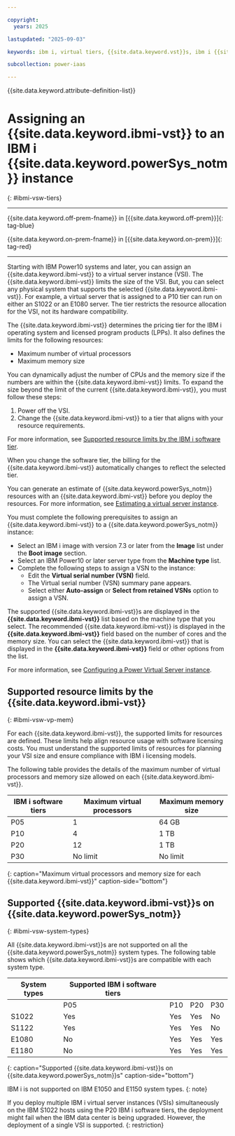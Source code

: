 ```yaml
---

copyright:
  years: 2025

lastupdated: "2025-09-03"

keywords: ibm i, virtual tiers, {{site.data.keyword.vst}}s, ibm i {{site.data.keyword.vst}}s

subcollection: power-iaas

---
```

{{site.data.keyword.attribute-definition-list}}

# Assigning an {{site.data.keyword.ibmi-vst}} to an IBM i {{site.data.keyword.powerSys_notm}} instance
{: #ibmi-vsw-tiers}

---

{{site.data.keyword.off-prem-fname}} in [{{site.data.keyword.off-prem}}]{: tag-blue}


{{site.data.keyword.on-prem-fname}} in [{{site.data.keyword.on-prem}}]{: tag-red}


---





Starting with IBM Power10 systems and later, you can assign an {{site.data.keyword.ibmi-vst}} to a virtual server instance (VSI). The {{site.data.keyword.ibmi-vst}} limits the size of the VSI. But, you can select any physical system that supports the selected {{site.data.keyword.ibmi-vst}}. For example, a virtual server that is assigned to a P10 tier can run on either an S1022 or an E1080 server. The tier restricts the resource allocation for the VSI, not its hardware compatibility.

The {{site.data.keyword.ibmi-vst}} determines the pricing tier for the IBM i operating system and licensed program products (LPPs). It also defines the limits for the following resources:
- Maximum number of virtual processors
- Maximum memory size

You can dynamically adjust the number of CPUs and the memory size if the numbers are within the {{site.data.keyword.ibmi-vst}} limits. To expand the size beyond the limit of the current {{site.data.keyword.ibmi-vst}}, you must follow these steps:
1. Power off the VSI.
2. Change the {{site.data.keyword.ibmi-vst}} to a tier that aligns with your resource requirements.

For more information, see [Supported resource limits by the IBM i software tier](/docs/power-iaas?topic=power-iaas-ibmi-vsw-tiers#ibmi-vsw-vp-mem).

When you change the software tier, the billing for the {{site.data.keyword.ibmi-vst}} automatically changes to reflect the selected tier.

You can generate an estimate of {{site.data.keyword.powerSys_notm}} resources with an {{site.data.keyword.ibmi-vst}} before you deploy the resources. For more information, see [Estimating a virtual server instance](/docs/power-iaas?topic=power-iaas-generating-an-estimate#est-vsi).

You must complete the following prerequisites to assign an {{site.data.keyword.ibmi-vst}} to a {{site.data.keyword.powerSys_notm}} instance:

- Select an IBM i image with version 7.3 or later from the **Image** list under the **Boot image** section.
- Select an IBM Power10 or later server type from the **Machine type** list.
- Complete the following steps to assign a VSN to the instance:
  - Edit the **Virtual serial number (VSN)** field.
  - The Virtual serial number (VSN) summary pane appears.
  - Select either **Auto-assign** or **Select from retained VSNs** option to assign a VSN.

The supported {{site.data.keyword.ibmi-vst}}s are displayed in the **{{site.data.keyword.ibmi-vst}}** list based on the machine type that you select. The recommended {{site.data.keyword.ibmi-vst}} is displayed in the **{{site.data.keyword.ibmi-vst}}** field based on the number of cores and the memory size. You can select the {{site.data.keyword.ibmi-vst}} that is displayed in the **{{site.data.keyword.ibmi-vst}}** field or other options from the list.

For more information, see [Configuring a Power Virtual Server instance](/docs/power-iaas?topic=power-iaas-creating-power-virtual-server#configuring-instance).



## Supported resource limits by the {{site.data.keyword.ibmi-vst}}
{: #ibmi-vsw-vp-mem}

For each {{site.data.keyword.ibmi-vst}}, the supported limits for resources are defined. These limits help align resource usage with software licensing costs. You must understand the supported limits of resources for planning your VSI size and ensure compliance with IBM i licensing models.

The following table provides the details of the maximum number of virtual processors and memory size allowed on each {{site.data.keyword.ibmi-vst}}.

| IBM i software tiers | Maximum virtual processors | Maximum memory size |
| ---- | -------------------------- | -------------- |
| P05 | 1 | 64 GB |
| P10 | 4 | 1 TB |
| P20 | 12 | 1 TB |
| P30 | No limit | No limit |
{: caption="Maximum virtual processors and memory size for each {{site.data.keyword.ibmi-vst}}" caption-side="bottom"}


## Supported {{site.data.keyword.ibmi-vst}}s on {{site.data.keyword.powerSys_notm}}
{: #ibmi-vsw-system-types}

All {{site.data.keyword.ibmi-vst}}s are not supported on all the {{site.data.keyword.powerSys_notm}} system types. The following table shows which {{site.data.keyword.ibmi-vst}}s are compatible with each system type.



| System types | Supported IBM i software tiers | | | |
| ----------- | --- | --- | --- | --- |
|             | P05 | P10 | P20 | P30 |
| S1022       | Yes | Yes | Yes | No  |
| S1122       | Yes | Yes | Yes | No  |
| E1080       | No  | Yes | Yes | Yes |
| E1180       | No  | Yes | Yes | Yes |
{: caption="Supported {{site.data.keyword.ibmi-vst}}s on {{site.data.keyword.powerSys_notm}}s" caption-side="bottom"}





IBM i is not supported on IBM E1050 and E1150 system types.
{: note}





If you deploy multiple IBM i virtual server instances (VSIs) simultaneously on the IBM S1022 hosts using the P20 IBM i software tiers, the deployment might fail when the IBM data center is being upgraded. However, the deployment of a single VSI is supported.
{: restriction}
